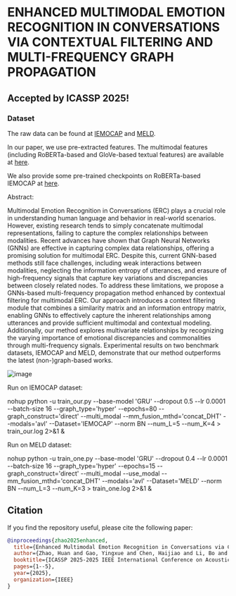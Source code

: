 # ENHANCED MULTIMODAL EMOTION RECOGNITION IN CONVERSATIONS VIA CONTEXTUAL FILTERING AND MULTI-FREQUENCY GRAPH PROPAGATION
## Accepted by ICASSP 2025! 

### Dataset

The raw data can be found at [IEMOCAP](https://sail.usc.edu/iemocap/ "IEMOCAP") and [MELD](https://github.com/SenticNet/MELD "MELD").

In our paper, we use pre-extracted features. The multimodal features (including RoBERTa-based and GloVe-based textual features) are available at [here](https://www.dropbox.com/sh/4b21lympehwdg4l/AADXMURD5uCECN_pvvJpCAy9a?dl=0 "here").

We also provide some pre-trained checkpoints on RoBERTa-based IEMOCAP at [here](https://www.dropbox.com/sh/gd32s36v7l3c3u9/AACOipUURd7gEbEcdYSrmP-0a?dl=0 "here").


Abstract:

Multimodal Emotion Recognition in Conversations (ERC) plays a crucial role in understanding human language and behavior in real-world scenarios. However, existing research tends to simply concatenate multimodal representations, failing to capture the complex relationships between modalities. Recent advances have shown that Graph Neural Networks (GNNs) are effective in capturing complex data relationships, offering a promising solution for multimodal ERC. Despite this, current GNN-based methods still face challenges, including weak interactions between modalities, neglecting the information entropy of utterances, and erasure of high-frequency signals that capture key variations and discrepancies between closely related nodes. To address these limitations, we propose a GNNs-based multi-frequency propagation method enhanced by contextual filtering for multimodal ERC. Our approach introduces a context filtering module that combines a similarity matrix and an information entropy matrix, enabling GNNs to effectively capture the inherent relationships among utterances and provide sufficient multimodal and contextual modeling. Additionally, our method explores multivariate relationships by recognizing the varying importance of emotional discrepancies and commonalities through multi-frequency signals. Experimental results on two benchmark datasets, IEMOCAP and MELD, demonstrate that our method outperforms the latest (non-)graph-based works.

![image](https://github.com/user-attachments/assets/480b2dbb-0b69-459f-abf9-57f597be905b)

Run on IEMOCAP dataset:

nohup python -u train_our.py --base-model 'GRU' --dropout 0.5 --lr 0.0001 --batch-size 16 --graph_type='hyper' --epochs=80 --graph_construct='direct' --multi_modal --mm_fusion_mthd='concat_DHT' --modals='avl' --Dataset='IEMOCAP' --norm BN  --num_L=5 --num_K=4 > train_our.log 2>&1 &

Run on MELD dataset:

nohup python -u train_one.py --base-model 'GRU' --dropout 0.4 --lr 0.0001 --batch-size 16 --graph_type='hyper' --epochs=15 --graph_construct='direct' --multi_modal --use_modal --mm_fusion_mthd='concat_DHT' --modals='avl' --Dataset='MELD' --norm BN --num_L=3 --num_K=3 > train_one.log 2>&1 &

## Citation

If you find the repository useful, please cite the following paper:

```bibtex
@inproceedings{zhao2025enhanced,
  title={Enhanced Multimodal Emotion Recognition in Conversations via Contextual Filtering and Multi-Frequency Graph Propagation},
  author={Zhao, Huan and Gao, Yingxue and Chen, Haijiao and Li, Bo and Ye, Guanghui and Zhang, Zixing},
  booktitle={ICASSP 2025-2025 IEEE International Conference on Acoustics, Speech and Signal Processing (ICASSP)},
  pages={1--5},
  year={2025},
  organization={IEEE}
}
```
